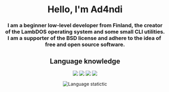 <div align="center">
  <h1><b>Hello, I'm Ad4ndi</b></h1>
  <h3>I am a beginner low-level developer from Finland, the creator of the LambDOS operating system and some small CLI utilities. I am a supporter of the BSD license and adhere to the idea of ​​free and open source software.<br></h3>

  <h2><b>Language knowledge</b></h2>

<p align="center">
  <a href="#"><img src="https://img.shields.io/badge/C-%2300599C.svg?logo=c&logoColor=white&style=for-the-badge"></a>
  <a href="#"><img src="https://img.shields.io/badge/Lisp-%23C76F5C.svg?logo=scheme&logoColor=white&style=for-the-badge"></a>
  <a href="#"><img src="https://img.shields.io/badge/Assembly-%23A8B9CC.svg?logo=intel&logoColor=white&style=for-the-badge"></a>
  <a href="#"><img src="https://img.shields.io/badge/Haskell-%235D4F85.svg?logo=haskell&logoColor=white&style=for-the-badge"></a>
</p>
  
  ![Language statictic](https://github-readme-stats.vercel.app/api/top-langs/?username=Ad4ndi&layout=donut&theme=dark)
</div>
